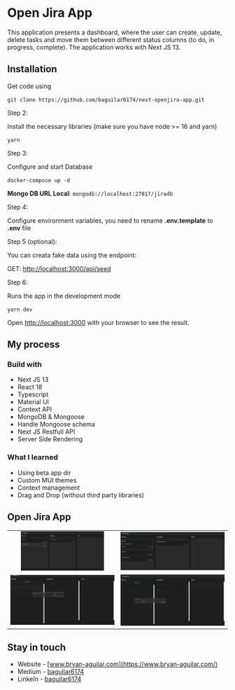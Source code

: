 # Open Jira App

This application presents a dashboard, where the user can create, update, delete tasks and move them between different status columns (to do, in progress, complete). The application works with Next JS 13.

## Installation

Get code using

```
git clone https://github.com/baguilar6174/next-openjira-app.git
```

Step 2:

Install the necessary libraries (make sure you have node >= 16 and yarn)

```
yarn
```

Step 3:

Configure and start Database

```
docker-compose up -d
```

**Mongo DB URL Local**: `mongodb://localhost:27017/jiradb`

Step 4:

Configure environment variables, you need to rename **.env.template** to **.env** file

Step 5 (optional):

You can creata fake data using the endpoint:

GET: [http://localhost:3000/api/seed](http://localhost:3000/api/seed)

Step 6:

Runs the app in the development mode

```
yarn dev
```

Open [http://localhost:3000](http://localhost:3000) with your browser to see the result.

## My process

### Build with

- Next JS 13
- React 18
- Typescript
- Material UI
- Context API
- MongoDB & Mongoose
- Handle Mongoose schema
- Next JS Restfull API
- Server Side Rendering

### What I learned

- Using beta app dir
- Custom MUI themes
- Context management
- Drag and Drop (without third party libraries)

## Open Jira App

<table>
  <tr>
    <td align="center" valign="center"><img src="./media/1.png" width="80%"></td>
    <td align="center" valign="center"><img src="./media/2.png" width="100%"></td>
  </tr>
  <tr>
    <td align="center" valign="center"><img src="./media/3.png" width="100%"></td>
    <td align="center" valign="center"><img src="./media/4.png" width="100%"></td>
  </tr>
 </table>

## Stay in touch

- Website - [www.bryan-aguilar.com](https://www.bryan-aguilar.com/)
- Medium - [baguilar6174](https://baguilar6174.medium.com/)
- LinkeIn - [baguilar6174](https://www.linkedin.com/in/baguilar6174)
